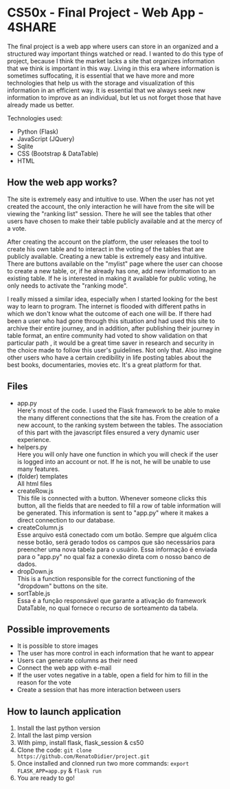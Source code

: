 # CS50x - Final Project - Web App - 4SHARE

The final project is a web app where users can store in an organized and a structured way important things watched or read. I wanted to do this type of project, because I think the market lacks a site that organizes information that we think is important in this way. Living in this era where information is sometimes suffocating, it is essential that we have more and more technologies that help us with the storage and visualization of this information in an efficient way. It is essential that we always seek new information to improve as an individual, but let us not forget those that have already made us better.

Technologies used:
- Python (Flask)
- JavaScript (JQuery)
- Sqlite
- CSS (Bootstrap & DataTable)
- HTML

## How the web app works?

The site is extremely easy and intuitive to use. When the user has not yet created the account, the only interaction he will have from the site will be viewing the "ranking list" session. There he will see the tables that other users have chosen to make their table publicly available and at the mercy of a vote.

After creating the account on the platform, the user releases the tool to create his own table and to interact in the voting of the tables that are publicly available.
Creating a new table is extremely easy and intuitive. There are buttons available on the "mylist" page where the user can choose to create a new table, or, if he already has one, add new information to an existing table. If he is interested in making it available for public voting, he only needs to activate the "ranking mode".

I really missed a similar idea, especially when I started looking for the best way to learn to program. The internet is flooded with different paths in which we don't know what the outcome of each one will be. If there had been a user who had gone through this situation and had used this site to archive their entire journey, and in addition, after publishing their journey in table format, an entire community had voted to show validation on that particular path , it would be a great time saver in research and security in the choice made to follow this user's guidelines. Not only that. Also imagine other users who have a certain credibility in life posting tables about the best books, documentaries, movies etc. It's a great platform for that.  

## Files
- app.py<br>Here's most of the code. I used the Flask framework to be able to make the many different connections that the site has. From the creation of a new account, to the ranking system between the tables. The association of this part with the javascript files ensured a very dynamic user experience.
- helpers.py<br>Here you will only have one function in which you will check if the user is logged into an account or not. If he is not, he will be unable to use many features.
- (folder) templates<br>All html files
- createRow.js<br>This file is connected with a button. Whenever someone clicks this button, all the fields that are needed to fill a row of table information will be generated. This information is sent to "app.py" where it makes a direct connection to our database.
- createColumn.js<br>Esse arquivo está conectado com um botão. Sempre que alguém clica nesse botão, será gerado todos os campos que são necessários para preencher uma nova tabela para o usuário. Essa informação é enviada para o "app.py" no qual faz a conexão direta com o nosso banco de dados.
- dropDown.js<br>This is a function responsible for the correct functioning of the "dropdown" buttons on the site.
- sortTable.js<br>Essa é a função responsável que garante a ativação do framework DataTable, no qual fornece o recurso de sorteamento da tabela.

## Possible improvements

- It is possible to store images
- The user has more control in each information that he want to appear
- Users can generate columns as their need
- Connect the web app with e-mail
- If the user votes negative in a table, open a field for him to fill in the reason for the vote
- Create a session that has more interaction between users

## How to launch application

1. Install the last python version
2. Intall the last pimp version
3. With pimp, install flask, flask_session & cs50
4. Clone the code: `git clone https://github.com/RenatoDidier/project.git`
5. Once installed and clonned run two more commands: `export FLASK_APP=app.py` & `flask run`
6. You are ready to go!

